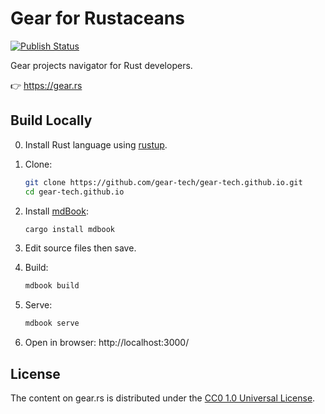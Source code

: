 # Gear for Rustaceans

[![Publish Status](https://github.com/gear-tech/gear-tech.github.io/workflows/Publish/badge.svg)](https://github.com/gear-tech/gear.rs/actions/workflows/publish.yml?query=branch%3Amaster)

Gear projects navigator for Rust developers.

👉 https://gear.rs

## Build Locally

0. Install Rust language using [rustup](https://rustup.rs/).

1. Clone:

    ```bash
    git clone https://github.com/gear-tech/gear-tech.github.io.git
    cd gear-tech.github.io
    ```

2. Install [mdBook](https://github.com/rust-lang/mdBook):

    ```bash
    cargo install mdbook
    ```

3. Edit source files then save.

4. Build:

    ```bash
    mdbook build
    ```

5. Serve:

    ```bash
    mdbook serve
    ```

6. Open in browser: http://localhost:3000/

## License

The content on gear.rs is distributed under the [CC0 1.0 Universal License](LICENSE).
